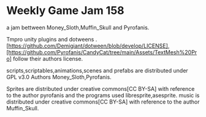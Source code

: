 # Weekly Game Jam 158


a jam bettween Money_Sloth,Muffin_Skull and Pyrofanis.

Tmpro unity plugins and dotweens .[https://github.com/Demigiant/dotween/blob/develop/LICENSE],[https://github.com/Pyrofanis/CandyCat/tree/main/Assets/TextMesh%20Pro] follow their authors license.

scripts,scriptables,animations,scenes and prefabs are distributed under GPL v3.0
Authors Money_Sloth,Pyrofanis.

Sprites are distributed under creative commons[CC BY-SA] with reference to the author pyrofanis and the programs used libresprite,asesprite.
music is distributed under creative commons[CC BY-SA] with reference to the author Muffin_Skull.
